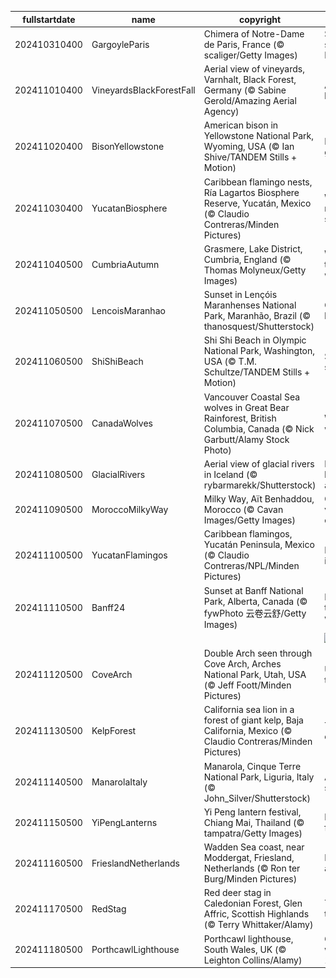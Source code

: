 |fullstartdate|name|copyright|title|image|
|--|--|--|--|--|
202410310400|GargoyleParis|Chimera of Notre-Dame de Paris, France (© scaliger/Getty Images)|Stone-cold stares on Halloween|![](/en-CA/2024/11/202410310400GargoyleParis.jpg)|
202411010400|VineyardsBlackForestFall|Aerial view of vineyards, Varnhalt, Black Forest, Germany (© Sabine Gerold/Amazing Aerial Agency)|A proud heritage|![](/en-CA/2024/11/202411010400VineyardsBlackForestFall.jpg)|
202411020400|BisonYellowstone|American bison in Yellowstone National Park, Wyoming, USA (© Ian Shive/TANDEM Stills + Motion)|Power and grace|![](/en-CA/2024/11/202411020400BisonYellowstone.jpg)|
202411030400|YucatanBiosphere|Caribbean flamingo nests, Ría Lagartos Biosphere Reserve, Yucatán, Mexico (© Claudio Contreras/Minden Pictures)|Where nature meets sustainability|![](/en-CA/2024/11/202411030400YucatanBiosphere.jpg)|
202411040500|CumbriaAutumn|Grasmere, Lake District, Cumbria, England (© Thomas Molyneux/Getty Images)|Worth a thousand words|![](/en-CA/2024/11/202411040500CumbriaAutumn.jpg)|
202411050500|LencoisMaranhao|Sunset in Lençóis Maranhenses National Park, Maranhão, Brazil (© thanosquest/Shutterstock)|Otherworldly beauty|![](/en-CA/2024/11/202411050500LencoisMaranhao.jpg)|
202411060500|ShiShiBeach|Shi Shi Beach in Olympic National Park, Washington, USA (© T.M. Schultze/TANDEM Stills + Motion)|Shades of sunset|![](/en-CA/2024/11/202411060500ShiShiBeach.jpg)|
202411070500|CanadaWolves|Vancouver Coastal Sea wolves in Great Bear Rainforest, British Columbia, Canada (© Nick Garbutt/Alamy Stock Photo)|Wolves in the wild|![](/en-CA/2024/11/202411070500CanadaWolves.jpg)|
202411080500|GlacialRivers|Aerial view of glacial rivers in Iceland (© rybarmarekk/Shutterstock)|From the land of fire and ice|![](/en-CA/2024/11/202411080500GlacialRivers.jpg)|
202411090500|MoroccoMilkyWay|Milky Way, Aït Benhaddou, Morocco (© Cavan Images/Getty Images)|Cosmic views over earthly hues|![](/en-CA/2024/11/202411090500MoroccoMilkyWay.jpg)|
202411100500|YucatanFlamingos|Caribbean flamingos, Yucatán Peninsula, Mexico (© Claudio Contreras/NPL/Minden Pictures)|Flamboyance in flight|![](/en-CA/2024/11/202411100500YucatanFlamingos.jpg)|
202411110500|Banff24|Sunset at Banff National Park, Alberta, Canada (© fywPhoto 云卷云舒/Getty Images)|First flakes in the wilderness|![](/en-CA/2024/11/202411110500Banff24.jpg)|
||||![](/en-CA/2024/11/.jpg)|
202411120500|CoveArch|Double Arch seen through Cove Arch, Arches National Park, Utah, USA (© Jeff Foott/Minden Pictures)|Underneath the arches|![](/en-CA/2024/11/202411120500CoveArch.jpg)|
202411130500|KelpForest|California sea lion in a forest of giant kelp, Baja California, Mexico (© Claudio Contreras/Minden Pictures)|The lion king of the sea|![](/en-CA/2024/11/202411130500KelpForest.jpg)|
202411140500|ManarolaItaly|Manarola, Cinque Terre National Park, Liguria, Italy (© John_Silver/Shutterstock)|A cliffside story|![](/en-CA/2024/11/202411140500ManarolaItaly.jpg)|
202411150500|YiPengLanterns|Yi Peng lantern festival, Chiang Mai, Thailand (© tampatra/Getty Images)|Hope takes flight|![](/en-CA/2024/11/202411150500YiPengLanterns.jpg)|
202411160500|FrieslandNetherlands|Wadden Sea coast, near Moddergat, Friesland, Netherlands (© Ron ter Burg/Minden Pictures)|Mud, sea and sky|![](/en-CA/2024/11/202411160500FrieslandNetherlands.jpg)|
202411170500|RedStag|Red deer stag in Caledonian Forest, Glen Affric, Scottish Highlands (© Terry Whittaker/Alamy)|The 'hart' of the Highland|![](/en-CA/2024/11/202411170500RedStag.jpg)|
202411180500|PorthcawlLighthouse|Porthcawl lighthouse, South Wales, UK (© Leighton Collins/Alamy)|Guiding the way since 1860|![](/en-CA/2024/11/202411180500PorthcawlLighthouse.jpg)|
